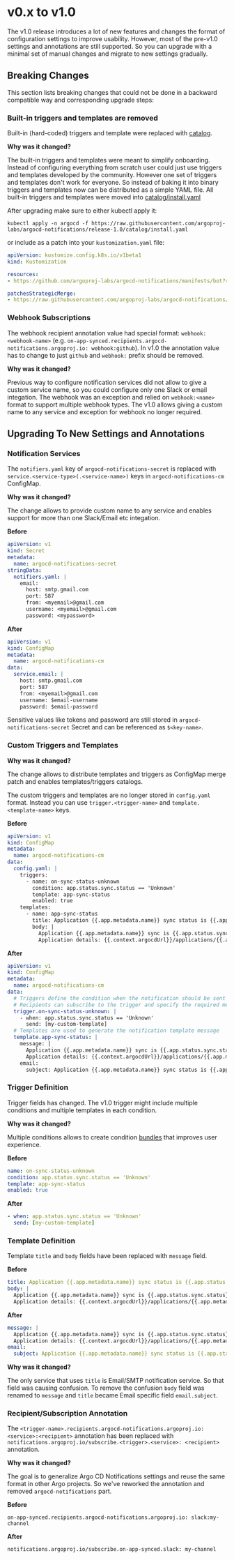 # v0.x to v1.0

The v1.0 release introduces a lot of new features and changes the format of configuration settings to improve usability.
However, most of the pre-v1.0 settings and annotations are still supported. So you can upgrade with a minimal set of manual changes
and migrate to new settings gradually.

## Breaking Changes

This section lists breaking changes that could not be done in a backward compatible way and corresponding upgrade steps:

### Built-in triggers and templates are removed

Built-in (hard-coded) triggers and template were replaced with [catalog](../catalog.md).

**Why was it changed?**

The built-in triggers and templates were meant to simplify onboarding. Instead of configuring everything from scratch user
could just use triggers and templates developed by the community. However one set of triggers and templates don't work for everyone.
So instead of baking it into binary triggers and templates now can be distributed as a simple YAML file. All built-in triggers
and templates were moved into [catalog/install.yaml](https://raw.githubusercontent.com/argoproj-labs/argocd-notifications/release-1.0/catalog/install.yaml)

After upgrading make sure to either kubectl apply it:

```
kubectl apply -n argocd -f https://raw.githubusercontent.com/argoproj-labs/argocd-notifications/release-1.0/catalog/install.yaml
```

or include as a patch into your `kustomization.yaml` file:

```yaml
apiVersion: kustomize.config.k8s.io/v1beta1
kind: Kustomization

resources:
- https://github.com/argoproj-labs/argocd-notifications/manifests/bot?ref=release-1.0

patchesStrategicMerge:
- https://raw.githubusercontent.com/argoproj-labs/argocd-notifications/release-1.0/catalog/install.yaml
```

### Webhook Subscriptions

The webhook recipient annotation value had special format: `webhook:<webhook-name>` (e.g. `on-app-synced.recipients.argocd-notifications.argoproj.io: webhook:github`).
In v1.0 the annotation value has to change to just `github` and `webhook:` prefix should be removed.

**Why was it changed?**

Previous way to configure notification services did not allow to give a custom service name, so you could configure only one Slack or email integation.
The webhook was an exception and relied on `webhook:<name>` format to support multiple webhook types. The v1.0 allows giving a custom name to any service
and exception for webhook no longer required.

## Upgrading To New Settings and Annotations

### Notification Services

The `notifiers.yaml` key of `argocd-notifications-secret` is replaced with `service.<service-type>(.<service-name>)` keys in `argocd-notifications-cm` ConfigMap.

**Why was it changed?**

The change allows to provide custom name to any service and enables support for more than one Slack/Email etc integation.

**Before**

```yaml
apiVersion: v1
kind: Secret
metadata:
  name: argocd-notifications-secret
stringData:
  notifiers.yaml: |
    email:
      host: smtp.gmail.com
      port: 587
      from: <myemail>@gmail.com
      username: <myemail>@gmail.com
      password: <mypassword>
```

**After**

```yaml
apiVersion: v1
kind: ConfigMap
metadata:
  name: argocd-notifications-cm
data:
  service.email: |
    host: smtp.gmail.com
    port: 587
    from: <myemail>@gmail.com
    username: $email-username
    password: $email-password
```

Sensitive values like tokens and password are still stored in `argocd-notifications-secret` Secret and can be referenced as `$<key-name>`.

### Custom Triggers and Templates

**Why was it changed?**

The change allows to distribute templates and triggers as ConfigMap merge patch and enables templates/triggers catalogs.

The custom triggers and templates are no longer stored in `config.yaml` format. Instead you can use `trigger.<trigger-name>` and `template.<template-name>`
keys.

**Before**

```yaml
apiVersion: v1
kind: ConfigMap
metadata:
  name: argocd-notifications-cm
data:
  config.yaml: |
    triggers:
      - name: on-sync-status-unknown
        condition: app.status.sync.status == 'Unknown'
        template: app-sync-status
        enabled: true
    templates:
      - name: app-sync-status
        title: Application {{.app.metadata.name}} sync status is {{.app.status.sync.status}}
        body: |
          Application {{.app.metadata.name}} sync is {{.app.status.sync.status}}.
          Application details: {{.context.argocdUrl}}/applications/{{.app.metadata.name}}.
```


**After**

```yaml
apiVersion: v1
kind: ConfigMap
metadata:
  name: argocd-notifications-cm
data:
  # Triggers define the condition when the notification should be sent and list of templates required to generate the message
  # Recipients can subscribe to the trigger and specify the required message template and destination notification service.
  trigger.on-sync-status-unknown: |
    - when: app.status.sync.status == 'Unknown'
      send: [my-custom-template]
  # Templates are used to generate the notification template message
  template.app-sync-status: |
    message: |
      Application {{.app.metadata.name}} sync is {{.app.status.sync.status}}.
      Application details: {{.context.argocdUrl}}/applications/{{.app.metadata.name}}.
    email:
      subject: Application {{.app.metadata.name}} sync status is {{.app.status.sync.status}}
```

### Trigger Definition

Trigger fields has changed. The v1.0 trigger might include multiple conditions and multiple templates in each condition.

**Why was it changed?**

Multiple conditions allows to create condition [bundles](../triggers.md#conditions-bundles) that improves user experience.

**Before**

```yaml
name: on-sync-status-unknown
condition: app.status.sync.status == 'Unknown'
template: app-sync-status
enabled: true
```

**After**

```yaml
- when: app.status.sync.status == 'Unknown'
  send: [my-custom-template]
```

### Template Definition

Template `title` and `body` fields have been replaced with `message` field.


**Before**

```yaml
title: Application {{.app.metadata.name}} sync status is {{.app.status.sync.status}}
body: |
  Application {{.app.metadata.name}} sync is {{.app.status.sync.status}}.
  Application details: {{.context.argocdUrl}}/applications/{{.app.metadata.name}}.
```

**After**

```yaml
message: |
  Application {{.app.metadata.name}} sync is {{.app.status.sync.status}}.
  Application details: {{.context.argocdUrl}}/applications/{{.app.metadata.name}}.
email:
  subject: Application {{.app.metadata.name}} sync status is {{.app.status.sync.status}}
```

**Why was it changed?**

The only service that uses `title` is Email/SMTP notification service. So that field was causing confusion. To remove the confusion `body` field was renamed to
`message` and `title` became Email specific field `email.subject`.

### Recipient/Subscription Annotation

The `<trigger-name>.recipients.argocd-notifications.argoproj.io: <service>:<recipient>` annotation has been replaced
with `notifications.argoproj.io/subscribe.<trigger>.<service>: <recipient>` annotation.

**Why was it changed?**

The goal is to generalize Argo CD Notifications settings and reuse the same format in other Argo projects. So we've reworked the annotation
and removed `argocd-notifications` part.

**Before**

`on-app-synced.recipients.argocd-notifications.argoproj.io: slack:my-channel`

**After**

`notifications.argoproj.io/subscribe.on-app-synced.slack: my-channel`
